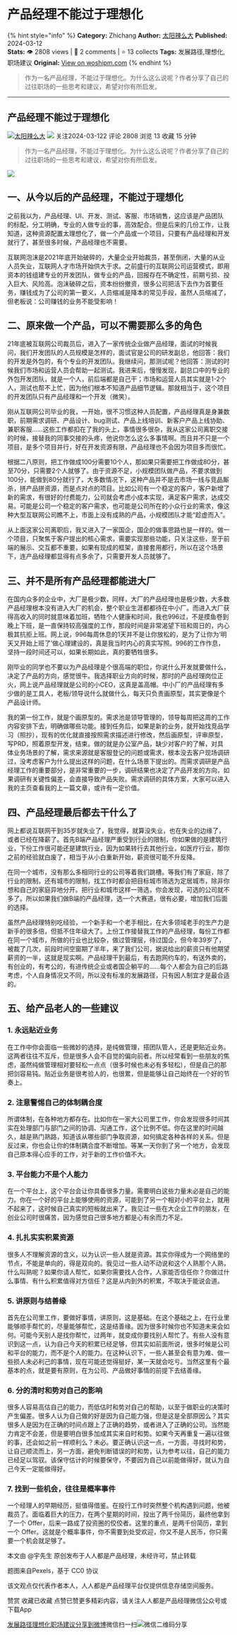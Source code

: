 # 产品经理不能过于理想化
{% hint style="info" %}
**Category:** Zhichang
**Author:** [太阳辣么大](https://www.woshipm.com/u/919172)
**Published:** 2024-03-12  
**Stats:** 👁️ 2808 views | 💬 2 comments | ⭐ 13 collects
**Tags:** 发展路径,理想化,职场建议
**Original:** [View on woshipm.com](https://www.woshipm.com/zhichang/6008817.html)
{% endhint %}
> 作为一名产品经理，不能过于理想化。为什么这么说呢？作者分享了自己的过往职场的一些思考和建议，希望对你有所启发。

---

## 产品经理不能过于理想化

[![](https://image.woshipm.com/wp-files/2022/04/IgOg8uy0XI1z0QXW3WcO.jpg!/both/72x72)](https://www.woshipm.com/u/919172)[太阳辣么大](https://www.woshipm.com/u/919172) ![](https://static.woshipm.com/tag/1101_1@2x.png) 关注2024-03-122 评论 2808 浏览 13 收藏 15 分钟

> 作为一名产品经理，不能过于理想化。为什么这么说呢？作者分享了自己的过往职场的一些思考和建议，希望对你有所启发。

![](https://image.woshipm.com/2023/04/14/a1abf23e-da9e-11ed-af94-00163e0b5ff3.png)

## 一、从今以后的产品经理，不能过于理想化

之前我以为，产品经理、UI、开发、测试、客服、市场销售，这应该是产品团队的标配，分工明确，专业的人做专业的事，高效配合。但是后来的几份工作，让我知道，这种资源配置太理想化了，做一个产品或一个项目，只要有产品经理和开发就行了，甚至很多时候，产品经理也不需要。

互联网泡沫是2021年底开始破碎的，大量企业开始裁员，甚至倒闭，大量的从业人员失业，互联网人才市场开始供大于求。之前盛行的互联网公司运营模式，即用资本的钱组建专业的开发团队，做专业的产品，回报存在不确定性，前期亏损、投入巨大、风险高。泡沫破碎之后，资本纷纷撤资，很多公司把活下去作为首要任务，赚钱成为了公司的第一要义，人员缩减是降本的常见手段，虽然人员缩减了，但老板说：公司赚钱的业务不能受影响！

## 二、原来做一个产品，可以不需要那么多的角色

21年底被互联网公司裁员后，进入了一家传统企业做产品经理，面试的时候我问，我们开发团队的人员规模是怎样的，面试官是公司的研发副总，他回答：我们的开发是外包的，有个专业的开发团队。我继续问，那测试呢？他回答：测试的时候我们市场和运营人员会帮助一起测试。我进来后，慢慢发现，副总口中的专业的外包开发团队，就是一个人，前后端都是自己干；市场和运营人员其实就是1-2个人，测试也帮不上忙，因为他们根本不知道产品细节逻辑。那就相当于，这个项目的开发团队只有产品经理和一个开发（微笑）。

刚从互联网公司毕业的我，一开始，很不习惯这种人员配置，产品经理真是身兼数职，前期需求调研、产品设计、bug测试、产品上线培训、新客户产品上线协助、兼职客服……这些工作都扣在了我的头上，事情很多很杂，我从这家公司离职交接的时候，接替我的同事交接的头疼，他说你怎么这么多事情啊。而且并不只是一个项目，是多个项目并行，好在开发资源有限，产品经理也不会因为项目多而很忙。

根据二八原则，把工作做成100分需要10个人，那如果只需要把工作做成80分，甚至70分，只需要2个人就够了。由于资源不足，小规模团队做产品，不要求做到100分，能做到80分就行了，大多数情况下，这种产品并不是去市场一线与竞品厮杀，拼产品拼资源，而是点对点的项目。比如公司有一个稳定的客户，客户新增了新的需求，有很好的付费能力，公司就会考虑小成本实现，满足客户需求，达成交易。可能是公司一个稳定的客户需求，也可能是公司所在的小众行业的需求，像这种大型互联网公司瞧不上，市面上没有成熟的产品，小规模团队才能“趁虚而入”。

从上面这家公司离职后，我又进入了一家国企，国企的做事思路也是一样的。做一个项目，只聚焦于客户提出的核心需求，需要实现那些功能，只关注这些，至于前端的展示、交互都不重要，如果有现成的框架，直接套用都行，所以在这个场景下，连产品经理都显得有点多余了，只需要开发人员就够了。

## 三、并不是所有产品经理都能进大厂

在国内众多的企业中，大厂是极少数，同样，大厂的产品经理也是极少数，大多数产品经理根本没有进入大厂的机会，整个职业生涯都都待在中小厂。而进入大厂获得高收入的同时就意味着加班，牺牲个人健康和时间，我也996过，不是摸鱼卷到晚上下班，是一直保持较高强度的工作，那段时间是非常渴望下班和周日的，内心极其抗拒上班。网上说，996每周休息的1天并不是让你放松的，是为了让你为‘明天又开始上班了’做心理建设的，真是我当时内心的真实写照。996的工作作息，坚持一段时间还可以，如果长期如此，真的要牺牲很多。

刚毕业的同学也不要以为产品经理是个很高端的职位，你说什么开发就要做什么，决定了产品的方向，感觉很牛。我选择职业方向的时候，那时的产品经理岗位正火，网上说产品经理就是公司的小CEO，这真是盖高帽。中小厂的产品经理有多少做的是工具人，老板/领导说什么就做什么，每天只负责画原型，其实更像是个产品设计师。

我的第一份工作，就是个画原型的。需求池是领导管理的，领导每周把这周的工作内容安排下去，明确做哪些功能。接到任务后，如果是新的业务，就开始找竞品学习（照抄），现有的优化就直接按照需求描述进行修改，然后画原型，评审原型，写PRD，照着原型开发，结束。做的就是办公室产品，缺少对客户的了解，对具体业务场景的了解，需求来源就是客服登记的问题或需求，根本没去客户现场调研过，没考虑客户为什么提出这样的问题，在什么场景下提出的。而需求调研是产品经理工作的重要部分，是非常重要的一步，调研结果也决定了产品开发的方向，如果调研有关键性偏差，会直接导致产品失败。需求调研的具体方案，大家可以进入我的主页查看我的上一篇文章，或许有一定价值。

## 四、产品经理最后都去干什么了

网上都说互联网干到35岁就失业了，我觉得，就算没失业，也在失业的边缘了，或者已经在降薪了。首先B端产品经理严重受到行业的限制，你如果做的是建筑行业，下份工作很可能还是建筑行业，因为如果转行去其他行业，如医疗行业，那你之前的经验就白废了，相当于从小白重新开始，薪资很可能不升反降。

在同一个城市，没有那么多相同行业的公司等着我们跳槽。等我们有了家庭，除了行业的限制，还有城市的限制，找工作时都会把目标城市筛选为定居城市，除非你想和自己的家庭异地分开。把行业和城市这样一筛选，你会发现，可选的公司就不多了。所以如果我们做B端的产品经理，选一个大赛道，很有必要，增加我们后面的选择。

虽然产品经理特别吃经验，一个新手和一个老手相比，在大多领域老手的生产力是新手的很多倍，但抵不住年级大了。上份工作接替我工作的产品经理，每份工作都在同一个城市，所做的行业也比较杂，做过管理层，待过国企，但今年39岁了，被裁了几次，前段时间空窗期了半年，来了我们公司，据说给出的薪资只有他期望薪资的一半，这就是现实啊。产品经理干到最后，有去跑网约车的，有送外卖的，有创业的，有考公的，有进传统企业或者国企躺平的……每个人都会为自己的后路考虑，个人自身情况又不同，所以没有标准的发展路径，只有因人制宜才是最合适的。

## 五、给产品老人的一些建议

### 1\. 永远贴近业务

在工作中你会面临一些微妙的选择，是纯做管理，搭团队管人，还是更贴近业务。这两者往往不互斥，但是很多人会不自觉的偏向前者。所以经常看到一些朋友的焦虑，虽然纯做管理相对要轻松一点点（很多时候也未必有多轻松），但是自己的那把剑容易钝。贴近业务是很考验人的，也很累，但是能够让自己始终在一个好的节奏上。

### 2\. 注意警惕自己的体制耦合度

所谓体制，在各种地方都存在。比如你在一家大公司里工作，你会发现很多时间其实在处理部门与部门之间的协调、沟通工作，这个比例不低。你在这里的时间越久，越是熟门熟路，知道该从哪些部门争取资源，如何搞定各种各样的关系。但是反过来，你也会让你的体制耦合度不断增加。等某一天你到了另一个地方，会发现自己原本得心应手的工作，对于新的工作价值不大。

### 3\. 平台能力不是个人能力

在一个平台上，这个平台会让你具备很多力量。需要明白这些力量未必是自己的能力。你在一个好的平台上能够使用的资源，可能到了另一个相对小的平台上，就用不起来了，这时候自己真实的短板就出来了。我见过一些在大企业工作的朋友，在创业公司时很痛苦，因为感觉自己很多地方都是心有余而力不足。

### 4\. 扎扎实实积累资源

很多人不理解资源的含义，以为认识一些人就是资源。其实你得成为一个网络里的节点，不能是单向的，得是双向的。我见过一些人动不动说和这个人熟那个人熟，什么叫熟呢？如果你请人帮忙，如果你需要找人合作，人家能否信任你？你做过什么事情、有什么积累值得对方信任？这是从内到外的积累，不取决于能说会道。

### 5\. 讲原则与结善缘

首先在公司里工作，要做好事情，讲原则，这是基础。在这个基础之上，在行业里能够顺手帮忙的，尽量能够帮忙，这是结善缘。因为很多时候你也不知道未来会如何。可能今天别人是找你帮忙，过两年，就变成你要找别人帮忙了。有些人没有意识到这一点，认为自己今天的积累已经足够，但其实如前面所说，很多时候是公司和平台的能力，而不是个人的能力。在这种认识下，一些人甚至会有意为难、做一些损人未必利己的事情，现在可能还觉得挺好，某一天就会吃亏。当然这里有个最基本的点，就是要有原则，在为公司、产品做好事情的前提下去结善缘。

### 6\. 分的清时和势对自己的影响

很多人容易高估自己的能力，而低估时和势对自己的帮助，以至于做职业的决策时产生偏差。很多人认为自己做的好是因为自己能力强，但是这是全部原因么？其实很多人是因为在正确的时间点跟上了正确的趋势，或者进入了正确的公司。当然能力肯定不会差，但是要明白很多加成其实来自时和势。如果今天再重复一遍以往做的事，还会如之前一样顺利么？未必。要正确认识这一点，一方面，寻找时和势，让自己顺流而上，另一方面，避免判断错误的时和势，认为参考以往，自己的能力已经足以驾驭。该保守估计的时候要保守，不要因为自己以前能做得好，就认为自己今天一定能做得好。

### 7\. 找到一些机会，往往是概率事件

一个经理人的早期经历，挺值得借鉴。在投行工作时突然整个机构遇到问题，他被裁员了。面临着巨大的压力，在两个星期的时间，投出了两千份简历，最终他拿到了一个 Offer，后来一路成了投资圈的佼佼者。这里的重点，是两千份简历，拿到一个 Offer。这就是个概率事件，你不需要到处受欢迎，你又不是人民币，你只需要一个机会就足够了。

本文由 @宇先生 原创发布于人人都是产品经理，未经许可，禁止转载

题图来自Pexels，基于 CC0 协议

该文观点仅代表作者本人，人人都是产品经理平台仅提供信息存储空间服务。

赞赏 收藏已收藏 点赞已赞更多精彩内容，请关注人人都是产品经理微信公众号或下载App

[发展路径](https://www.woshipm.com/tag/%e5%8f%91%e5%b1%95%e8%b7%af%e5%be%84)[理想化](https://www.woshipm.com/tag/%e7%90%86%e6%83%b3%e5%8c%96)[职场建议](https://www.woshipm.com/tag/%e8%81%8c%e5%9c%ba%e5%bb%ba%e8%ae%ae)[分享到微博](https://service.weibo.com/share/share.php?appkey=2775287854&title=产品经理不能过于理想化&url=https://www.woshipm.com/zhichang/6008817.html&pic=https://image.woshipm.com/2023/04/14/a1abf23e-da9e-11ed-af94-00163e0b5ff3.png)微信扫一扫![微信二维码](https://api.pwmqr.com/qrcode/create/?url=https://www.woshipm.com/zhichang/6008817.html)分享